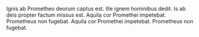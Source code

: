 Ignis ab Prometheo deorum captus est. Ille ignem hominibus dedit. Is ab deis propter factum missus est. Aquila cor Promethei impetebat. Prometheus non fugebat. Aquila cor Promethei impetebat. Prometheus non fugebat.

